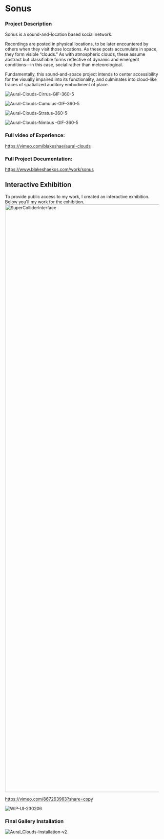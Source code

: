 # Sonus

### Project Description 
Sonus is a sound-and-location based social network.

Recordings are posted in physical locations, to be later encountered by others when they visit those locations. As these posts accumulate in space, they form visible “clouds.” As with atmospheric clouds, these assume abstract but classifiable forms reflective of dynamic and emergent conditions––in this case, social rather than meteorological.

Fundamentally, this sound-and-space project intends to center accessibility for the visually impaired into its functionality, and culminates into cloud-like traces of spatialized auditory embodiment of place.


![Aural-Clouds-Cirrus-GIF-360-5](https://user-images.githubusercontent.com/76088958/209496887-c17e8048-65ae-4c25-abd2-2062ef7447e5.gif)

![Aural-Clouds-Cumulus-GIF-360-5](https://user-images.githubusercontent.com/76088958/209496895-df458986-7e80-4270-88c6-ad48b993927c.gif)

![Aural-Clouds-Stratus-360-5](https://user-images.githubusercontent.com/76088958/209496986-ca306129-494f-49cd-a12b-6634feaa7557.gif)

![Aural-Clouds-Nimbus -GIF-360-5](https://user-images.githubusercontent.com/76088958/209496901-37234a36-cce5-43c6-a058-dea26c4edc70.gif)

### Full video of Experience:

https://vimeo.com/blakeshae/aural-clouds

### Full Project Documentation:

https://www.blakeshaekos.com/work/sonus

## Interactive Exhibition 

To provide public access to my work, I created an interactive exhibition. Below you'll my work for the exhibition. 
<img width="1920" alt="SuperColliderInterface" src="https://github.com/bshaekos/aural-cloud-experience/assets/76088958/42145fc3-6d77-4476-a2c7-002b9e4510c0">

https://vimeo.com/867293963?share=copy

![WIP-UI-230206](https://github.com/bshaekos/aural-cloud-experience/assets/76088958/7108ea8f-6a28-4542-ae35-18349e87ea95)

### Final Gallery Installation
![Aural_Clouds-Installation-v2](https://github.com/bshaekos/aural-cloud-experience/assets/76088958/144c65a1-57c1-4483-8740-4df336272a28)

